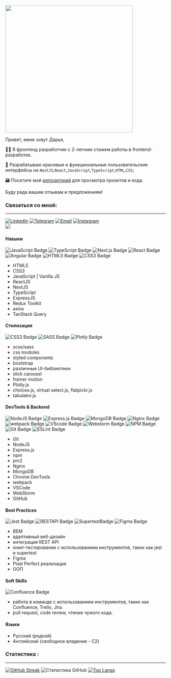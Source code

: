 <div id="header" display="block" font-family="Roboto, sans-serif">
<img src="https://media.giphy.com/media/hpXdHPfFI5wTABdDx9/giphy.gif" width="400"/>
</div>

Привет, меня зовут Дарья,

👩‍💻 Я фронтенд разработчик с 2-летним стажем работы в frontend-разработке.

🚀 Разрабатываю красивые и функциональные пользовательские интерфейсы на `NextJS`,`React`,`JavaScript`,`TypeScript`,`HTML`,`CSS`;
 
🗃️ Посетите мой [репозиторий](https://github.com/DannyOhDanny?tab=repositorie) для просмотра проектов и кода.

Буду рада вашим отзывам и предложениям!

### Связаться со мной:
---
	
[![LinkedIn](https://img.shields.io/badge/LinkedIn-0077B5?style=for-the-badge&logo=linkedin&logoColor=white)](https://www.linkedin.com/in/dariamatveeva)
[![Telegram](https://img.shields.io/badge/Telegram-2CA5E0?style=for-the-badge&logo=telegram&logoColor=white)](https://t.me/DannyohDanny)
[![Email](https://img.shields.io/badge/Email-D14836?style=for-the-badge&logo=gmail&logoColor=white)](mailto:d.matveeva09@gmail.com)
[![Instagram](https://img.shields.io/badge/Instagram-E4405F?style=for-the-badge&logo=instagram&logoColor=white)](https://www.instagram.com/inspiration_zone)	
![](https://komarev.com/ghpvc/?username=your-github-DannyohDanny&base=2456&style=for-the-badge)
 <a href="https://www.codewars.com/users/DannyOhDanny">
   <img src="https://www.codewars.com/users/DannyOhDanny/badges/small" alt="" />
 </a>

#### Навыки
<div>
  <img src="https://img.shields.io/badge/javascript-%23404d59.svg?style=for-the-badge&logo=javascript&logoColor=%23F7DF1E" alt="JavaScript Badge" />
  <img src="https://img.shields.io/badge/TypeScript-%23404d59.svg?style=for-the-badge&logo=typescript&logoColor=blue" alt="TypeScript Badge" />
  <img src="https://img.shields.io/badge/Next.js-%23404d59.svg?style=for-the-badge&logo=next.js&logoColor=white" alt="Next.js Badge"/>
  <img src="https://img.shields.io/badge/react-%23404d59.svg?style=for-the-badge&logo=react&logoColor=%2361DAFB" alt="React Badge" />
  <img src="https://img.shields.io/badge/Angular-%23404d59.svg?style=for-the-badge&logo=angular&logoColor=red" alt="Angular Badge" />
  <img src="https://img.shields.io/badge/html5-%23404d59.svg?style=for-the-badge&logo=html5&logoColor=orange" alt="HTML5 Badge" />
  <img src="https://img.shields.io/badge/css3-%23404d59.svg?style=for-the-badge&logo=css3&logoColor=lightblue" alt="CSS3 Badge" />
</div>

- HTML5
- CSS3
- JavaScript | Vanilla JS
- ReactJS
- NextJS
- TypeScript
- ExpressJS
- Redux Toolkit
- axios
- TanStack Query

#### Стилизация
<div id="styles" style="display: inline">
  <img src="https://img.shields.io/badge/css3-%23404d59.svg?style=for-the-badge&logo=css3&logoColor=lightblue" alt="CSS3 Badge" />
  <img src="https://img.shields.io/badge/SASS-%23404d59.svg?style=for-the-badge&logo=SASS&logoColor=hotpink" alt="SASS Badge" />
	  <img src="https://img.shields.io/badge/Plotly-%23404d59.svg?style=for-the-badge&logo=Plotly&logoColor=black" alt="Plotly Badge" />

</div>

- scss/sass
- css modules
- styled components
- bootstrap
- различные UI-библиотеки:
- slick carousel
- framer motion
- Plotly.js
- choices.js, virtual select.js, flatpickr.js
- tabulator.js

#### DevTools & Backend

<div id="backend" style="display: inline">
  <img src="https://img.shields.io/badge/node.js-%23404d59?style=for-the-badge&logo=node.js&logoColor=green" alt="NodeJS Badge" />
  <img src="https://img.shields.io/badge/express.js-%23404d59.svg?style=for-the-badge&logo=express&logoColor=%2361DAFB" alt="Express.js Badge" />
  <img src="https://img.shields.io/badge/MongoDB-%23404d59.svg?style=for-the-badge&logo=mongodb&logoColor=green" alt="MongoDB Badge" />
  <img src="https://img.shields.io/badge/nginx-%23404d59.svg?style=for-the-badge&logo=nginx&logoColor=green" alt="Nginx Badge" />
</div>

<div id="devtools" style="display: inline">
<img src="https://img.shields.io/badge/Webpack-%23404d59?style=for-the-badge&logo=webpack&logoColor=blue" alt="webpack Badge" />
<img src="https://img.shields.io/badge/vscode-%23404d59?style=for-the-badge&logo=vscode&logoColor=white" alt="VScode Badge" />
<img src="https://img.shields.io/badge/webstorm-%23404d59?style=for-the-badge&logo=webstorm&logoColor=lightblue" alt="Webstorm Badge" />
<img src="https://img.shields.io/badge/NPM-%23404d59?style=for-the-badge&logo=npm&logoColor=red" alt="NPM Badge" />
<img src="https://img.shields.io/badge/git-%23404d59.svg?style=for-the-badge&logo=git&logoColor=red" alt="Git Badge" />
<img src="https://img.shields.io/badge/ESLint-%23404d59?style=for-the-badge&logo=eslint&logoColor=violet" alt="ESLint Badge" />
</div>

- Git
- NodeJS
- Express.js
- npm
- pm2
- Nginx
- MongoDB
- Chrome DevTools
- webpack
- VSCode
- WebStorm
- GitHub


#### Best Practices

<div id="practices" style="display: inline">
<img src="https://img.shields.io/badge/Jest-%23404d59?style=for-the-badge&logo=jest&logoColor=red" alt="Jest Badge" />
<img src="https://img.shields.io/badge/REST API-%23404d59?style=for-the-badge&logo=restapi&logoColor=lightblue" alt="RESTAPI Badge" />
<img src="https://img.shields.io/badge/Supertest-%23404d59?style=for-the-badge&logo=supertest&logoColor=blue" alt="SupertestBadge" />
<img src="https://img.shields.io/badge/figma-%23404d59.svg?style=for-the-badge&logo=figma&logoColor=purple" alt="Figma Badge" />
</div>

- BEM
- адаптивный веб-дизайн
- интеграция REST API
- юнит-тестирование с использованием инструментов, таких как jest и supertest
- Figma
- Pixel Perfect реализация
- ООП

#### Soft Skills
<div>
<img src="https://img.shields.io/badge/Confluence-%23404d59?style=for-the-badge&logo=confluence&logoColor=blue" alt="Confluence Badge" />
</div>

- работа в команде с использованием инструментов, таких как Confluence, Trello, Jira.
- pull request, code review, чтение чужого кода.
  
#### Языки

- Русский (родной)
- Английский (свободное владение - C2)

### Статистика :
---
[![GitHub Streak](http://github-readme-streak-stats.herokuapp.com?user=DannyOhDanny&theme=dark&background=000000)](https://git.io/streak-stats)
![Статистика GitHub](https://github-readme-stats.vercel.app/api?username=DannyOhDanny&show_icons=true&theme=radical)
[![Top Langs](https://github-readme-stats.vercel.app/api/top-langs/?username=DannyOhDanny&layout=compact&theme=vision-friendly-dark)](https://github.com/anuraghazra/github-readme-stats)

<!--
**DannyOhDanny/DannyOhDanny** is a ✨ _special_ ✨ repository because its `README.md` (this file) appears on your GitHub profile.

Here are some ideas to get you started:

- 🔭 I’m currently working on ...
- 🌱 I’m currently learning ...
- 👯 I’m looking to collaborate on ...
- 🤔 I’m looking for help with ...
- 💬 Ask me about ...
- 📫 How to reach me: ...
- 😄 Pronouns: ...
- ⚡ Fun fact: ...
-->
